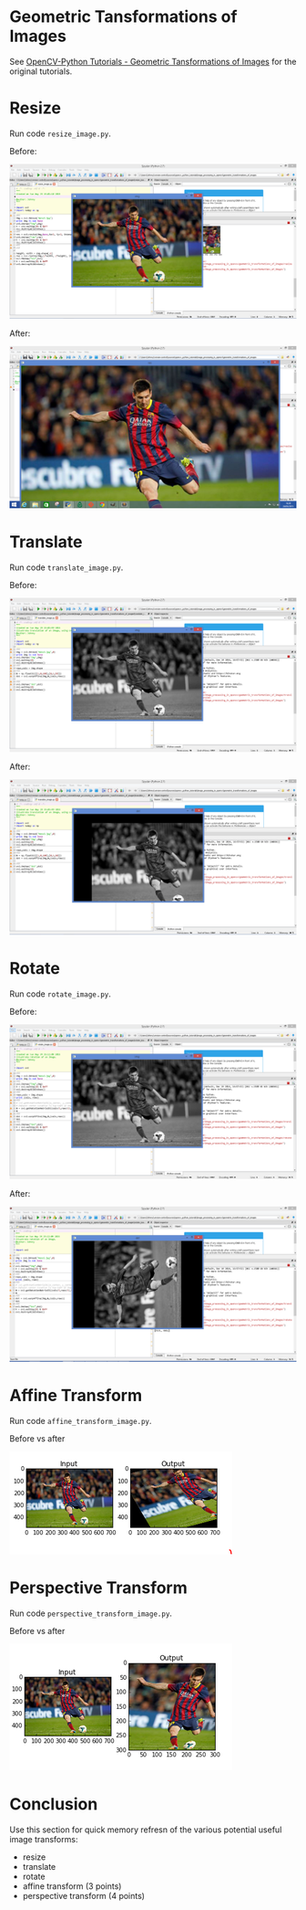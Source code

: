 # Geometric Tansformations of Images

See [OpenCV-Python Tutorials - Geometric Tansformations of Images](https://opencv-python-tutroals.readthedocs.org/en/latest/py_tutorials/py_imgproc/py_geometric_transformations/py_geometric_transformations.html#geometric-transformations) for the original tutorials.

# Resize

Run code `resize_image.py`.

Before:

![resize_before.png](./screenshots/resize_before.png)

After:

![resize_after.png](./screenshots/resize_after.png)

# Translate

Run code `translate_image.py`.

Before:

![translate_before.png](./screenshots/translate_before.png)

After:

![translate_after.png](./screenshots/translate_after.png)

# Rotate

Run code `rotate_image.py`.

Before:

![rotate_before.png](./screenshots/rotate_before.png)

After:

![rotate_after.png](./screenshots/rotate_after.png)

# Affine Transform

Run code `affine_transform_image.py`.

Before vs after

![affine_transform.png](./screenshots/affine_transform.png)


# Perspective Transform

Run code `perspective_transform_image.py`.

Before vs after

![perspective_transform.png](./screenshots/perspective_transform.png)

# Conclusion

Use this section for quick memory refresn of the various potential useful image transforms:

- resize
- translate
- rotate
- affine transform (3 points)
- perspective transform (4 points)
